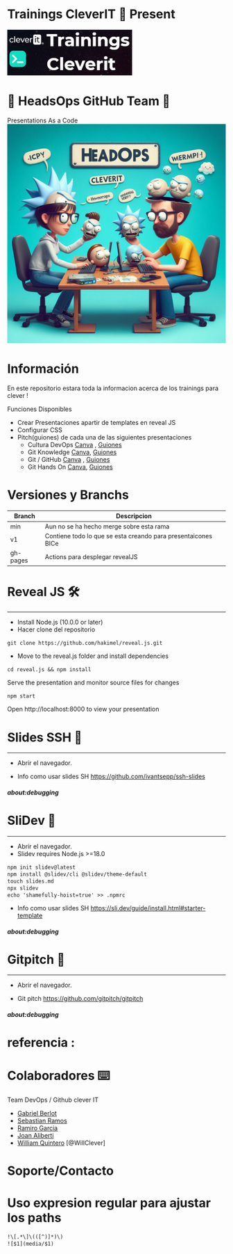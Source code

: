 # Trainings CleverIT 🦾 Present 
![Training](https://github.com/WillClever/trainings/blob/gh-pages/media/trainingsclever.png)
# 🧠 HeadsOps GitHub Team 🦾
Presentations As a Code
![by @willclever](https://github.com/WillClever/trainings/blob/v1/media/headsOps.jpg)

# Información
En este repositorio estara toda la informacion acerca de los trainings para clever !

Funciones Disponibles
- Crear Presentaciones apartir de templates en reveal JS
- Configurar CSS
- Pitch(guiones) de cada una de las siguientes presentaciones
    - Cultura DevOps [Canva](https://www.canva.com/design/DAF248rMD48/4XoO_25PQmMDV7NklH_wIQ/edit?utm_content=DAF248rMD48&utm_campaign=designshare&utm_medium=link2&utm_source=sharebutton) ,
    [Guiones](https://github.com/WillClever/trainings/blob/v1/media/Guiones/github-knowledge.md)
    - Git Knowledge [Canva](https://www.canva.com/design/DAF2-ANrJCA/flWS-HAgt47Gvifrrfcivw/edit?utm_content=DAF2-ANrJCA&utm_campaign=designshare&utm_medium=link2&utm_source=sharebutton),
    [Guiones]()
    - Git / GitHub [Canva](https://www.canva.com/design/DAF24LSIp6c/GZpDFDObL91bn7BgCJfh5A/edit?utm_content=DAF24LSIp6c&utm_campaign=designshare&utm_medium=link2&utm_source=sharebutton) , [Guiones](https://github.com/WillClever/trainings/blob/v1/media/Guiones/git-github.md)
    - Git Hands On [Canva](https://www.canva.com/design/DAF3Aru51yI/BHr_gaQf7PTp3qckjihfUg/edit?utm_content=DAF3Aru51yI&utm_campaign=designshare&utm_medium=link2&utm_source=sharebutton),
    [Guiones]()



# Versiones y Branchs

| Branch       |               Descripcion                    |
| ------------ |              ------------                    |
| min          | Aun no se ha hecho merge sobre esta rama     |
| v1           | Contiene todo lo que se esta creando para presentaicones BICe     |
| gh-pages     | Actions para desplegar revealJS              |

# Reveal JS 🛠️
- - - - - - - - - - - - - - - - - - - - - - - - -
- Install Node.js (10.0.0 or later)
- Hacer clone del repositorio
```
git clone https://github.com/hakimel/reveal.js.git
```
- Move to the reveal.js folder and install dependencies
```
cd reveal.js && npm install
```
Serve the presentation and monitor source files for changes
```
npm start
```
Open http://localhost:8000 to view your presentation

# Slides SSH 🚀
- - - - - - - - - - - - - - - - - - - - - - - - -

- Abrir el navegador.

- Info como usar slides SH
https://github.com/ivantsepp/ssh-slides

##### about:debugging

# SliDev 🚀
- - - - - - - - - - - - - - - - - - - - - - - - -

- Abrir el navegador.
- Slidev requires Node.js >=18.0
```
npm init slidev@latest
npm install @slidev/cli @slidev/theme-default
touch slides.md
npx slidev
echo 'shamefully-hoist=true' >> .npmrc
```
- Info como usar slides SH
https://sli.dev/guide/install.html#starter-template

##### about:debugging

# Gitpitch 🚀
- - - - - - - - - - - - - - - - - - - - - - - - -

- Abrir el navegador.

- Git pitch
https://github.com/gitpitch/gitpitch

##### about:debugging


# referencia :


# Colaboradores ⌨️

Team DevOps / Github clever IT
- [Gabriel Berlot]()
- [Sebastian Ramos](https://github.com/sebastianramospina)
- [Ramiro Garcia](https://github.com/ramirogarcia-clever)
- [Joan Aliberti](https://github.com/JoanAliberti)
- [William Quintero]() [@WillClever]

# Soporte/Contacto

# Uso expresion regular para ajustar los paths
```
!\[.*\]\(([^)]*)\)
![$1](media/$1)
```